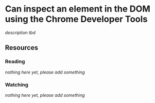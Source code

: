 # Can inspect an element in the DOM using the Chrome Developer Tools
_description tbd_
## Resources
### Reading
_nothing here yet, please add something_
### Watching
_nothing here yet, please add something_
